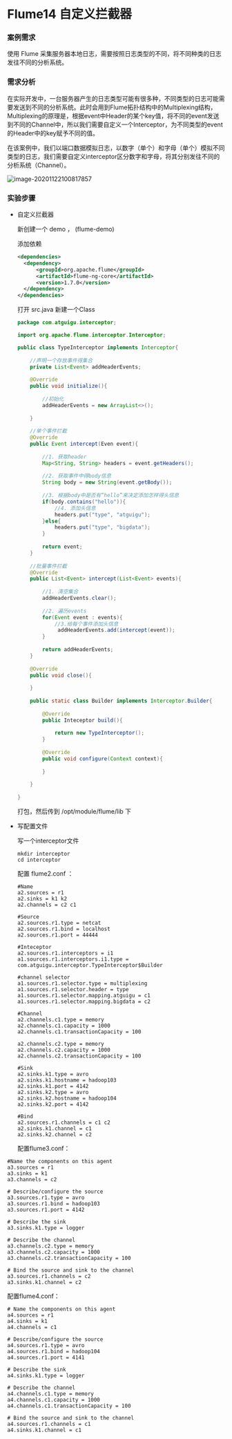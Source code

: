 # Flume14 自定义拦截器

### 案例需求

使用 Flume 采集服务器本地日志，需要按照日志类型的不同，将不同种类的日志发往不同的分析系统。

### 需求分析

在实际开发中，一台服务器产生的日志类型可能有很多种，不同类型的日志可能需要发送到不同的分析系统。此时会用到Flume拓扑结构中的Multiplexing结构，Multiplexing的原理是，根据event中Header的某个key值，将不同的event发送到不同的Channel中，所以我们需要自定义一个Interceptor，为不同类型的event的Header中的key赋予不同的值。

在该案例中，我们以端口数据模拟日志，以数字（单个）和字母（单个）模拟不同类型的日志，我们需要自定义interceptor区分数字和字母，将其分别发往不同的分析系统（Channel）。

![image-20201122100817857](C:\Users\Auraros\AppData\Roaming\Typora\typora-user-images\image-20201122100817857.png)

### 实验步骤

- 自定义拦截器

  新创建一个 demo ， (flume-demo)

  添加依赖

  ```xml
  <dependencies>
  	<dependency>
  		<groupId>org.apache.flume</groupId>
  		<artifactId>flume-ng-core</artifactId>
  		<version>1.7.0</version>
  	</dependency>
  </dependencies>
  ```

  打开 src.java  新建一个Class

  ```java
  package com.atguigu.interceptor;
  
  import org.apache.flume.interceptor.Interceptor;
  
  public class TypeInterceptor implements Interceptor{
  	
      //声明一个存放事件得集合
      private List<Event> addHeaderEvents;
      
      @Override
      public void initialize(){
  	
          //初始化
          addHeaderEvents = new ArrayList<>();
          
      }
      
      //单个事件拦截
      @Override
      public Event intercept(Even event){
          
          //1. 获取header
          Map<String, String> headers = event.getHeaders();
          
          //2. 获取事件中得body信息
          String body = new String(event.getBody());
          
          //3. 根据body中是否有“hello”来决定添加怎样得头信息
          if(body.contains("hello")){
              //4. 添加头信息
              headers.put("type", "atguigu");
          }else{
              headers.put("type", "bigdata");
          }
          
          return event;
      }
      
      //批量事件拦截
      @Override
      public List<Event> intercept(List<Event> events){
          
          //1. 清空集合
          addHeaderEvents.clear();
          
          //2. 遍历events
          for(Event event : events){
              //3.给每个事件添加头信息
               addHeaderEvents.add(intercept(event));
          }
          
          return addHeaderEvents;
      }
      
      @Override
      public void close(){
          
      }
      
      public static class Builder implements Interceptor.Builder{
          
          @Override
          public Inteceptor build(){
              
              return new TypeInterceptor();
          }
          
          @Override
          public void configure(Context context){
              
          }
          
      }
      
  }
  ```

  打包，然后传到 /opt/module/flume/lib 下

  

- 写配置文件

  写一个interceptor文件

  ```
  mkdir interceptor
  cd interceptor
  ```

  配置 flume2.conf ：

  ```
  #Name
  a2.sources = r1
  a2.sinks = k1 k2
  a2.channels = c2 c1
  
  #Source
  a2.sources.r1.type = netcat
  a2.sources.r1.bind = localhost
  a2.sources.r1.port = 44444
  
  #Inteceptor
  a2.sources.r1.interceptors = i1
  a1.sources.r1.interceptors.i1.type = com.atguigu.interceptor.TypeInterceptor$Builder
  
  #channel selector
  a1.sources.r1.selector.type = multiplexing
  a1.sources.r1.selector.header = type
  a1.sources.r1.selector.mapping.atguigu = c1
  a1.sources.r1.selector.mapping.bigdata = c2 
  
  #Channel
  a2.channels.c1.type = memory
  a2.channels.c1.capacity = 1000
  a2.channels.c1.transactionCapacity = 100
  
  a2.channels.c2.type = memory
  a2.channels.c2.capacity = 1000
  a2.channels.c2.transactionCapacity = 100
  
  #Sink
  a2.sinks.k1.type = avro
  a2.sinks.k1.hostname = hadoop103
  a2.sinks.k1.port = 4142
  a2.sinks.k2.type = avro
  a2.sinks.k2.hostname = hadoop104
  a2.sinks.k2.port = 4142
  
  #Bind
  a2.sources.r1.channels = c1 c2
  a2.sinks.k1.channel = c1
  a2.sinks.k2.channel = c2
  ```
  
  配置flume3.conf：  

```
#Name the components on this agent
a3.sources = r1
a3.sinks = k1
a3.channels = c2

# Describe/configure the source
a3.sources.r1.type = avro
a3.sources.r1.bind = hadoop103
a3.sources.r1.port = 4142

# Describe the sink
a3.sinks.k1.type = logger

# Describe the channel
a3.channels.c2.type = memory
a3.channels.c2.capacity = 1000
a3.channels.c2.transactionCapacity = 100

# Bind the source and sink to the channel
a3.sources.r1.channels = c2
a3.sinks.k1.channel = c2
```

配置flume4.conf：

```
# Name the components on this agent
a4.sources = r1
a4.sinks = k1
a4.channels = c1

# Describe/configure the source
a4.sources.r1.type = avro
a4.sources.r1.bind = hadoop104
a4.sources.r1.port = 4141

# Describe the sink
a4.sinks.k1.type = logger

# Describe the channel
a4.channels.c1.type = memory
a4.channels.c1.capacity = 1000
a4.channels.c1.transactionCapacity = 100

# Bind the source and sink to the channel
a4.sources.r1.channels = c1
a4.sinks.k1.channel = c1
```